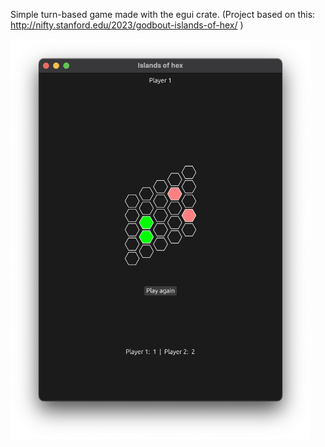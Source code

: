 Simple turn-based game made with the egui crate. (Project based on this: http://nifty.stanford.edu/2023/godbout-islands-of-hex/ )

<img src="resources/images/Game.png" width="480" height="640">
